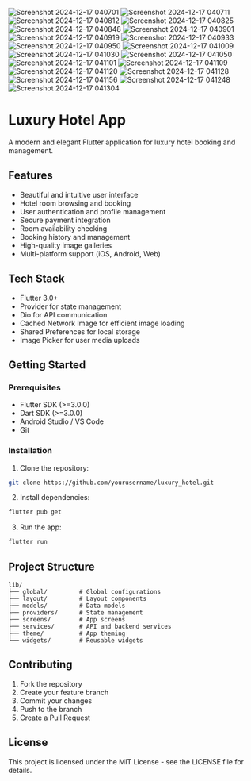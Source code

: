 ![Screenshot 2024-12-17 040701](https://github.com/user-attachments/assets/3991ed1a-762f-4c75-80bf-e7bd8f3a1dca)
![Screenshot 2024-12-17 040711](https://github.com/user-attachments/assets/abf14bc7-6144-4a4a-853e-3e226b3c79af)
![Screenshot 2024-12-17 040812](https://github.com/user-attachments/assets/1c6798d4-5d28-4a5e-8986-3e25abbb0bbd)
![Screenshot 2024-12-17 040825](https://github.com/user-attachments/assets/c0884a46-48c9-409c-80e7-d461cdfc92b2)
![Screenshot 2024-12-17 040848](https://github.com/user-attachments/assets/f641f7c1-e014-41b1-82a2-9d0f78b5897c)
![Screenshot 2024-12-17 040901](https://github.com/user-attachments/assets/25350655-8136-4766-b6c3-53032da90d63)
![Screenshot 2024-12-17 040919](https://github.com/user-attachments/assets/5e1ccfae-9fe8-4868-90ed-38330f31fe04)
![Screenshot 2024-12-17 040933](https://github.com/user-attachments/assets/14f43ee6-1c17-47cd-a4d2-f09d4eb9c7c1)
![Screenshot 2024-12-17 040950](https://github.com/user-attachments/assets/3f8fd5cb-c2fb-4b31-8606-5678911f31bc)
![Screenshot 2024-12-17 041009](https://github.com/user-attachments/assets/72042b19-04b8-442a-a46c-36af90806780)
![Screenshot 2024-12-17 041030](https://github.com/user-attachments/assets/f560f3d5-aa78-4d69-a889-2907c63491c2)
![Screenshot 2024-12-17 041050](https://github.com/user-attachments/assets/397ff1c7-9801-40f6-a449-ca6621ce7cbd)
![Screenshot 2024-12-17 041101](https://github.com/user-attachments/assets/456921cb-cc7e-4cf7-9442-ce1408305f53)
![Screenshot 2024-12-17 041109](https://github.com/user-attachments/assets/38117020-3cfa-4eaa-9582-9c2a783cc10e)
![Screenshot 2024-12-17 041120](https://github.com/user-attachments/assets/add773f9-8450-4398-888d-90624d908f57)
![Screenshot 2024-12-17 041128](https://github.com/user-attachments/assets/dafd78ab-041d-46b7-8240-0a350ccad902)
![Screenshot 2024-12-17 041156](https://github.com/user-attachments/assets/8243eafb-1c61-43dd-8f1e-e24e660a9d9a)
![Screenshot 2024-12-17 041248](https://github.com/user-attachments/assets/9f9ae7aa-d81e-4039-8ad8-0da0372230a2)
![Screenshot 2024-12-17 041304](https://github.com/user-attachments/assets/00a2fc7e-d8c1-41ef-91ff-601c683e0bd5)


# Luxury Hotel App

A modern and elegant Flutter application for luxury hotel booking and management.

## Features

- Beautiful and intuitive user interface
- Hotel room browsing and booking
- User authentication and profile management
- Secure payment integration
- Room availability checking
- Booking history and management
- High-quality image galleries
- Multi-platform support (iOS, Android, Web)

## Tech Stack

- Flutter 3.0+
- Provider for state management
- Dio for API communication
- Cached Network Image for efficient image loading
- Shared Preferences for local storage
- Image Picker for user media uploads

## Getting Started

### Prerequisites

- Flutter SDK (>=3.0.0)
- Dart SDK (>=3.0.0)
- Android Studio / VS Code
- Git

### Installation

1. Clone the repository:
```bash
git clone https://github.com/yourusername/luxury_hotel.git
```

2. Install dependencies:
```bash
flutter pub get
```

3. Run the app:
```bash
flutter run
```

## Project Structure

```
lib/
├── global/         # Global configurations
├── layout/         # Layout components
├── models/         # Data models
├── providers/      # State management
├── screens/        # App screens
├── services/       # API and backend services
├── theme/          # App theming
└── widgets/        # Reusable widgets
```

## Contributing

1. Fork the repository
2. Create your feature branch
3. Commit your changes
4. Push to the branch
5. Create a Pull Request

## License

This project is licensed under the MIT License - see the LICENSE file for details.
